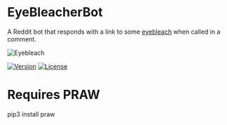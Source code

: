 # EyeBleacherBot
A Reddit bot that responds with a link to some [eyebleach](https://www.urbandictionary.com/define.php?term=eye+bleach) when called in a comment.

![Eyebleach](https://i.imgur.com/JvwRSB6.jpeg)

[![Version](https://poser.pugx.org/balrok/web_video/version)](//packagist.org/packages/balrok/web_video)
[![License](https://poser.pugx.org/ali-irawan/xtra/license.svg)](https://poser.pugx.org/ali-irawan/xtra/license.svg)

# Requires PRAW

pip3 install praw
